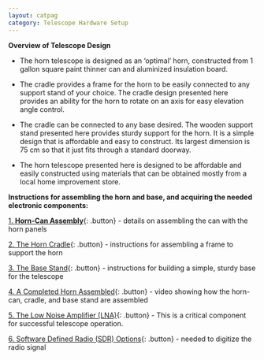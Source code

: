 ```yaml
---
layout: catpag
category: Telescope Hardware Setup
---
```


**Overview of Telescope Design** 

*  The horn telescope is designed as an ‘optimal’ horn, constructed from 1 gallon square paint thinner can and aluminized insulation board.

* The cradle provides a frame for the horn to be easily connected to any support stand of your choice. The cradle design presented here provides an ability for the horn to rotate on an axis for easy elevation angle control.

* The cradle can be connected to any base desired. The wooden support stand presented here provides sturdy support for the horn. It is a simple design that is affordable and easy to construct. Its largest dimension is 75 cm so that it just fits through a standard doorway.

* The horn telescope presented here is designed to be affordable and easily constructed using materials that can be obtained mostly from a local home improvement store.

**Instructions for assembling the horn and base, and acquiring the needed electronic components:**

[1. **Horn-Can Assembly**](https://wvurail.org//dspira-lessons/Horn_can){: .button} - details on assembling the can with the horn panels

[2. The Horn Cradle](https://wvurail.org/dspira-lessons/FilesUploaded/Cradle_Assembly_2021.pdf){: .button} - instructions for assembling a frame to support the horn

[3. The Base Stand](https://wvurail.org/dspira-lessons/FilesUploaded/Stand_Assembly_2021.pdf){: .button} - instructions for building a simple, sturdy base for the telescope

[4. A Completed Horn Assembled](https://youtu.be/LT0h3Frd-_k){: .button} - video showing how the horn-can, cradle, and base stand are assembled

[5. The Low Noise Amplifier (LNA)](https://wvurail.org//dspira-lessons/LNA){: .button} - This is a critical component for successful telescope operation.

[6. Software Defined Radio (SDR) Options](https://wvurail.org//dspira-lessons/SDR){: .button} - needed to digitize the radio signal

